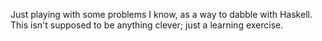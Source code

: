 Just playing with some problems I know, as a way to dabble with Haskell.
This isn't supposed to be anything clever; just a learning exercise.

[//]: # (README.md ends here)

